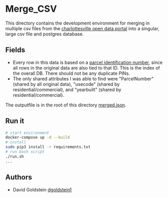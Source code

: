# Merge_CSV

This directory contains the development environment for merging in multiple csv files from the [charlottesville open data portal]([https://opendata.charlottesville.org](https://opendata.charlottesville.org/)) into a singular, large csv file and postgres database.

## Fields

- Every row in this data is based on a [parcel identification number]([https://en.wikipedia.org/wiki/Assessor%27s_parcel_number](https://en.wikipedia.org/wiki/Assessor's_parcel_number)), since all rows in the original data are also tied to that ID. This is the index of the overall DB. There should not be any duplicate PINs. 
- The only shared attributes I was able to find were "ParcelNumber" (shared by all original data), "usecode" (shared by residential/commercial), and "yearbuilt" (shared by residential/commercial).

The outputfile is in the root of this directory [merged.json](./merged.json). 

## Run it

```bash
# start environment
docker-compose up -d --build
# install
sudo pip3 install -r requirements.txt
# run bash script
./run.sh
...
```



## Authors

- David Goldstein [dgoldstein1](https://github.com/dgoldstein1)

